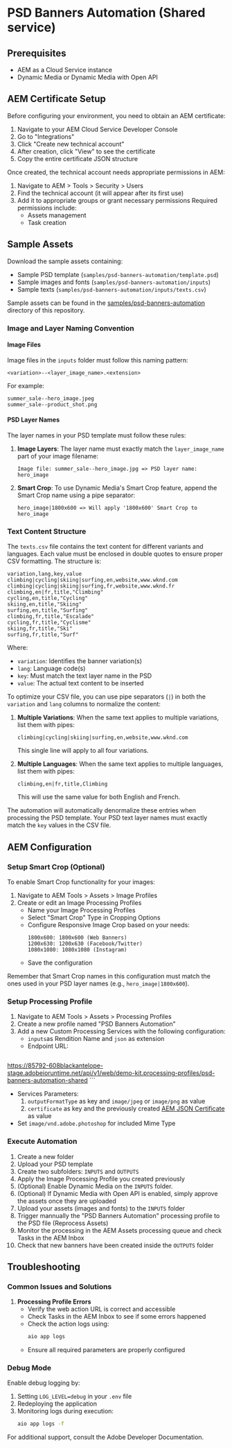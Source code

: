 # PSD Banners Automation (Shared service)

## Prerequisites

- AEM as a Cloud Service instance
- Dynamic Media or Dynamic Media with Open API

## AEM Certificate Setup

Before configuring your environment, you need to obtain an AEM certificate:

1. Navigate to your AEM Cloud Service Developer Console
2. Go to "Integrations"
3. Click "Create new technical account"
4. After creation, click "View" to see the certificate
5. Copy the entire certificate JSON structure

Once created, the technical account needs appropriate permissions in AEM:
1. Navigate to AEM > Tools > Security > Users
2. Find the technical account (it will appear after its first use)
3. Add it to appropriate groups or grant necessary permissions
   Required permissions include:
   - Assets management
   - Task creation

## Sample Assets

Download the sample assets containing:
- Sample PSD template (`samples/psd-banners-automation/template.psd`)
- Sample images and fonts (`samples/psd-banners-automation/inputs`)
- Sample texts (`samples/psd-banners-automation/inputs/texts.csv`)

Sample assets can be found in the [samples/psd-banners-automation](https://github.com/fornacif/automation-kit/tree/main/samples/psd-banners-automation) directory of this repository.

### Image and Layer Naming Convention

#### Image Files
Image files in the `inputs` folder must follow this naming pattern:
```
<variation>--<layer_image_name>.<extension>
```
For example:
```
summer_sale--hero_image.jpeg
summer_sale--product_shot.png
```

#### PSD Layer Names
The layer names in your PSD template must follow these rules:

1. **Image Layers**: The layer name must exactly match the `layer_image_name` part of your image filename:
   ```
   Image file: summer_sale--hero_image.jpg => PSD layer name: hero_image
   ```

2. **Smart Crop**: To use Dynamic Media's Smart Crop feature, append the Smart Crop name using a pipe separator:
   ```
   hero_image|1800x600 => Will apply '1800x600' Smart Crop to hero_image
   ```

### Text Content Structure

The `texts.csv` file contains the text content for different variants and languages. Each value must be enclosed in double quotes to ensure proper CSV formatting. The structure is:

```csv
variation,lang,key,value
climbing|cycling|skiing|surfing,en,website,www.wknd.com
climbing|cycling|skiing|surfing,fr,website,www.wknd.fr
climbing,en|fr,title,"Climbing"
cycling,en,title,"Cycling"
skiing,en,title,"Skiing"
surfing,en,title,"Surfing"
climbing,fr,title,"Escalade"
cycling,fr,title,"Cyclisme"
skiing,fr,title,"Ski"
surfing,fr,title,"Surf"
```

Where:
- `variation`: Identifies the banner variation(s)
- `lang`: Language code(s)
- `key`: Must match the text layer name in the PSD
- `value`: The actual text content to be inserted

To optimize your CSV file, you can use pipe separators (`|`) in both the `variation` and `lang` columns to normalize the content:

1. **Multiple Variations**: When the same text applies to multiple variations, list them with pipes:
   ```csv
   climbing|cycling|skiing|surfing,en,website,www.wknd.com
   ```
   This single line will apply to all four variations.

2. **Multiple Languages**: When the same text applies to multiple languages, list them with pipes:
   ```csv
   climbing,en|fr,title,Climbing
   ```
   This will use the same value for both English and French.

The automation will automatically denormalize these entries when processing the PSD template. Your PSD text layer names must exactly match the `key` values in the CSV file.

## AEM Configuration

### Setup Smart Crop (Optional)

To enable Smart Crop functionality for your images:

1. Navigate to AEM Tools > Assets > Image Profiles
2. Create or edit an Image Processing Profiles
   - Name your Image Processing Profiles
   - Select "Smart Crop" Type in Cropping Options
   - Configure Responsive Image Crop based on your needs:
     ```
     1800x600: 1800x600 (Web Banners)
     1200x630: 1200x630 (Facebook/Twitter)
     1080x1080: 1080x1080 (Instagram)
     ```
   - Save the configuration

Remember that Smart Crop names in this configuration must match the ones used in your PSD layer names (e.g., `hero_image|1800x600`).

### Setup Processing Profile

1. Navigate to AEM Tools > Assets > Processing Profiles
2. Create a new profile named "PSD Banners Automation"
3. Add a new Custom Processing Services with the following configuration:
   - `inputs`as Rendition Name and `json` as extension
   - Endpoint URL: 
      ```plaintext
https://85792-608blackantelope-stage.adobeioruntime.net/api/v1/web/demo-kit.processing-profiles/psd-banners-automation-shared
      ```
   - Services Parameters:
     1. `outputFormatType` as key and `image/jpeg` or `image/png` as value
     2. `certificate` as key and the previously created [AEM JSON Certificate](#aem-certificate-setup) as value
   - Set `image/vnd.adobe.photoshop` for included Mime Type

### Execute Automation

1. Create a new folder
2. Upload your PSD template
3. Create two subfolders: `INPUTS` and `OUTPUTS`
4. Apply the Image Processing Profile you created previously
5. (Optional) Enable Dynamic Media on the `INPUTS` folder.
6. (Optional) If Dynamic Media with Open API is enabled, simply approve the assets once they are uploaded
7. Upload your assets (images and fonts) to the `INPUTS` folder
8. Trigger mannually the "PSD Banners Automation" processing profile to the PSD file (Reprocess Assets)
9. Monitor the processing in the AEM Assets processing queue and check Tasks in the AEM Inbox
10. Check that new banners have been created inside the `OUTPUTS` folder

## Troubleshooting

### Common Issues and Solutions

1. **Processing Profile Errors**
   - Verify the web action URL is correct and accessible
   - Check Tasks in the AEM Inbox to see if some errors happened
   - Check the action logs using:
     ```bash
     aio app logs
     ```
   - Ensure all required parameters are properly configured

### Debug Mode

Enable debug logging by:
1. Setting `LOG_LEVEL=debug` in your `.env` file
2. Redeploying the application
3. Monitoring logs during execution:
   ```bash
   aio app logs -f
   ```

For additional support, consult the Adobe Developer Documentation.

